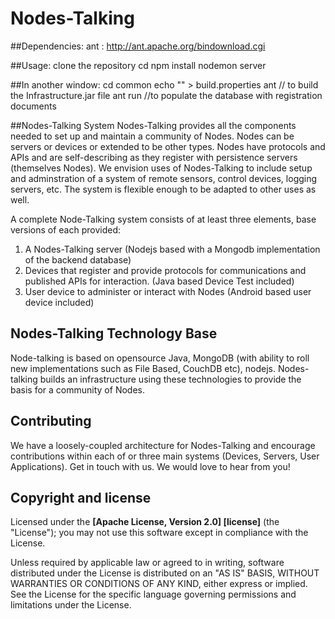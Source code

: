# Nodes-Talking

##Dependencies:
    ant : http://ant.apache.org/bindownload.cgi

##Usage:
    clone the repository
    cd <install dir>
    npm install
    nodemon server

##In another window:
    cd common
    echo "<your jdk home>" > build.properties
    ant // to build the Infrastructure.jar file
    ant run //to populate the database with registration documents


##Nodes-Talking System
Nodes-Talking provides all the components needed to set up and maintain a community of Nodes. Nodes can be servers or devices or
extended to be other types. Nodes have protocols and APIs and are self-describing as they register with persistence servers (themselves Nodes).
We envision uses of Nodes-Talking to include setup and adminstration of a system of remote sensors, control devices, logging servers, etc.
The system is flexible enough to be adapted to other uses as well.

A complete Node-Talking system consists of at least three elements, base versions of each provided:

1. A Nodes-Talking server (Nodejs based with a Mongodb implementation of the backend database)
2. Devices that register and provide protocols for communications and published APIs for interaction. (Java based Device Test included)
3. User device to administer or interact with Nodes (Android based user device included)

## Nodes-Talking Technology Base

Node-talking is based on opensource Java, MongoDB (with ability to roll new implementations such as File Based, CouchDB etc), nodejs.  Nodes-talking builds an infrastructure using these technologies to provide the basis for a community of Nodes.

## Contributing

We have a loosely-coupled architecture for Nodes-Talking and encourage  contributions within each of or three main systems (Devices, Servers, User Applications). Get in touch with us. We would love to hear from you!


## Copyright and license


Licensed under the **[Apache License, Version 2.0] [license]** (the "License");
you may not use this software except in compliance with the License.

Unless required by applicable law or agreed to in writing, software
distributed under the License is distributed on an "AS IS" BASIS,
WITHOUT WARRANTIES OR CONDITIONS OF ANY KIND, either express or implied.
See the License for the specific language governing permissions and
limitations under the License.


